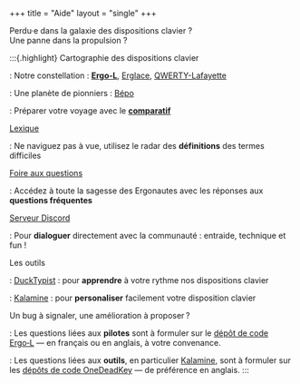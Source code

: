 +++
title = "Aide"
layout = "single"
+++

Perdu·e dans la galaxie des dispositions clavier ?<br>
Une panne dans la propulsion ?

:::{.highlight}
Cartographie des dispositions clavier

: Notre constellation : **[Ergo‑L](/)**, [Erglace](/erglace), [QWERTY-Lafayette](/lafayette)

: Une planète de pionniers : [Bépo](/bepo)

: Préparer votre voyage avec le **[comparatif](/comparatif)**

[Lexique](/aide/lexique)

: Ne naviguez pas à vue, utilisez le radar des **définitions** des termes difficiles

[Foire aux questions](/aide/faq)

: Accédez à toute la sagesse des Ergonautes avec les réponses aux **questions
fréquentes**

[Serveur Discord](https://discord.gg/5xR5K3nAFX)

: Pour **dialoguer** directement avec la communauté : entraide, technique et fun !

Les outils

: [DuckTypist](/dactylo) : pour **apprendre** à votre rythme nos dispositions
clavier

: [Kalamine] : pour **personaliser** facilement votre disposition clavier

Un bug à signaler, une amélioration à proposer ?

: Les questions liées aux **pilotes** sont à formuler sur le
[dépôt de code Ergo‑L](https://github.com/Nuclear-Squid/ErgoL) — en français ou
en anglais, à votre convenance.

: Les questions liées aux **outils**, en particulier [Kalamine], sont à formuler
sur les [dépôts de code OneDeadKey](https://github.com/OneDeadKey) — de préférence
en anglais. 
:::

[Kalamine]: https://github.com/OneDeadKey/kalamine